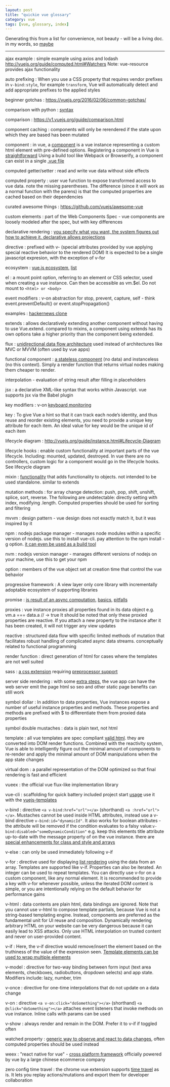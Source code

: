 ```yaml
---
layout: post
title: "quickie vue glossary"
category: vue
tags: [vue, glossary, index]
---
```

  
Generating this from a list for convenience, not beauty - will be a living doc.  in my words, so [maybe](https://www.youtube.com/watch?v=G2y8Sx4B2Sk)
  
---


ajax example : simple example using axios and lodash  <http://vuejs.org/guide/computed.html#Watchers>   Note: vue-resource provides ajax functionality

auto prefixing : When you use a CSS property that requires vendor prefixes in ```v-bind:style```, for example ```transform```, Vue will automatically detect and add appropriate prefixes to the applied styles

beginner gotchas : <https://vuejs.org/2016/02/06/common-gotchas/>

comparison with python : [syntax](https://gist.github.com/revolunet/537a3448cff850231a74)

comparison : <https://v1.vuejs.org/guide/comparison.html>

component caching : components will only be rerendered if the state upon which they are based has been mutated

component : in vue, a [component](http://vuejs.org/guide/components.html) is a vue instance representing a custom html element with pre-defined options.  Registering a component in Vue is [straightforward](http://vuejs.org/guide/index.html#Composing-with-Components)  Using a build tool like Webpack or Browserify, a component can exist in a single [.vue file](https://vuejs.org/guide/single-file-components.html)

computed getter/setter : read and write vue data without side effects

computed property : user vue function to expose transformed access to vue data.  note the missing parentheses.  The difference (since it will work as a normal function with the parens) is that the computed properties are cached based on their dependencies

curated awesome things : <https://github.com/vuejs/awesome-vue>

custom elements : part of the Web Components Spec - vue components are loosely modeled after the spec, but with key differences

declarative rendering : [you specify what you want, the system figures out how to achieve it.  declarative allows projections](https://twitter.com/dan_abramov/status/789198570129805312)

directive : prefixed with v- (special attributes provided by vue applying special reactive behavior to the rendered DOM)  It is expected to be a single javascript expresion, with the exception of v-for

ecosystem : [vue.js ecosystem](https://v1.vuejs.org/guide/application.html),  [list](https://github.com/vuejs/awesome-vue#user-content-development-tools)

el : a mount point option, referring to an element or CSS selector, used when creating a vue instance. Can then be accessible as vm.$el.  Do not mount to ```<html> or <body>``` 

event modifiers : v-on abstraction for stop, prevent, capture, self - think event.preventDefault() or event.stopPropagation()

examples : [hackernews clone](https://github.com/vuejs/vue-hackernews)

extends : allows declaratively extending another component without having to use Vue.extend. compared to mixins, a component using extends has its own options take a higher priority than the component being extended.

flux : [unidirectional data flow architecture](https://facebook.github.io/flux/docs/overview.html) used instead of architectures like MVC or MVVM (often used by vue apps)

functional component : [a stateless component](https://vuejs.org/guide/render-function.html#Functional-Components) (no data) and instanceless (no this context).  Simply a render function that returns virtual nodes making them cheaper to render.

interpolation - evaluation of string result after filling in placeholders

jsx : a declarative XML-like syntax that works within Javascript. vue supports jsx via the Babel plugin 

key modifiers : v-on [keyboard monitoring](http://vuejs.org/guide/events.html#Key-Modifiers) 

key : To give Vue a hint so that it can track each node’s identity, and thus reuse and reorder existing elements, you need to provide a unique key attribute for each item. An ideal value for key would be the unique id of each item

lifecycle diagram : <http://vuejs.org/guide/instance.html#Lifecycle-Diagram>

lifecycle hooks : enable custom functionality at important parts of the vue lifecycle.  Including: mounted, updated, destroyed.  In vue there are no controllers, custom logic for a component would go in the lifecycle hooks.  See lifecycle diagram

mixin : [functionality](https://vuejs.org/guide/mixins.html) that adds functionality to objects.  not intended to be used standalone.  similar to extends

mutation methods : for array change detection: push, pop, shift, unshift, splice, sort, reverse. The following are undetectable: directly setting with index, modifying .length.  Computed properties should be used for sorting and filtering

mvvm : design pattern - vue design does not exactly match it, but it was inspired by it

npm : nodejs package manager - manages node modules within a specific version of nodejs.  use this to install vue-cli.  pay attention to the npm install -g option.  [it can even be used as a build tool](https://www.sitepoint.com/guide-to-npm-as-a-build-tool/?utm_source=sitepoint&utm_medium=relatedinline&utm_term=&utm_campaign=relatedauthor)

nvm : nodejs version manager - manages different versions of nodejs on your machine, use this to get your npm

option : members of the vue object set at creation time that control the vue behavior

progressive framework : A view layer only core library with incrementally adoptable ecosystem of supporting libraries

promise : [js result of an async computation](https://developer.mozilla.org/en-US/docs/Web/JavaScript/Reference/Global_Objects/Promise), [basics](https://scotch.io/tutorials/understanding-javascript-promises-pt-i-background-basics), [pitfalls](https://pouchdb.com/2015/05/18/we-have-a-problem-with-promises.html?utm_source=javascriptweekly)

proxies : vue instance proxies all properties found in its data object e.g. vm.a === data.a // -> true  It should be noted that only these proxied properties are reactive. If you attach a new property to the instance after it has been created, it will not trigger any view updates

reactive : structured data flow with specific limited methods of mutation that facilitates robust handling of complicated async data streams.  conceptually related to functional programming

render function : direct generation of html for cases where the templates are not well suited

sass :  [a css extension](http://sass-lang.com/) requiring [preprocessor support](https://vue-loader.vuejs.org/en/configurations/pre-processors.html)

server side rendering : with some [extra steps](https://vuejs.org/guide/ssr.html), the vue app can have the web server emit the page html so seo and other static page benefits can still work

symbol dollar : In addition to data properties, Vue instances expose a number of useful instance properties and methods. These properties and methods are prefixed with $ to differentiate them from proxied data properties

symbol double mustaches : data is plain text, not html

template : all vue templates are spec compliant [valid html](https://developer.mozilla.org/en-US/docs/Web/HTML/Element/template). they are converted into DOM render functions. Combined with the reactivity system, Vue is able to intelligently figure out the minimal amount of components to re-render and apply the minimal amount of DOM manipulations when the app state changes

virtual dom : a parallel representation of the DOM optimized so that final rendering is fast and efficient

vueex : the official vue flux-like implementation library

vue-cli : scaffolding for quick battery included project start [usage](https://vuejs.org/2015/12/28/vue-cli/)  use it with the [vuejs-templates](https://github.com/vuejs-templates)

v-bind : directive ```<a v-bind:href="url"></a>``` (shorthand) ```<a :href="url"></a>```.  Mustaches cannot be used inside HTML attributes, instead use a v-bind directive  ```v-bind:id="dynamicId"```.  It also works for boolean attributes - the attribute will be removed if the condition evaluates to a falsy value:```v-bind:disabled="someDynamicCondition"```   e.g. keep this elements title attribute up-to-date with the message property of on the vue instance.  there are [special enhancements for class and style and arrays](http://vuejs.org/guide/class-and-style.html)

v-else : can only be used immediately following v-if

v-for : directive used for displaying [list rendering](http://vuejs.org/guide/list.html) using the data from an array.  Templates are supported like v-if. Properties can also be iterated. An integer can be used to repeat templates.  You can directly use v-for on a custom component, like any normal element. It is recommended to provide a key with v-for whenever possible, unless the iterated DOM content is simple, or you are intentionally relying on the default behavior for performance gains

v-html : data contents are plain html, data bindings are ignored.  Note that you cannot use v-html to compose template partials, because Vue is not a string-based templating engine. Instead, components are preferred as the fundamental unit for UI reuse and composition.  Dynamically rendering arbitrary HTML on your website can be very dangerous because it can easily lead to XSS attacks. Only use HTML interpolation on trusted content and never on user-provided content.

v-if : Here, the v-if directive would remove/insert the element based on the truthiness of the value of the expression seen.  [Template elements can be used to wrap multiple elements](http://vuejs.org/guide/conditional.html)

v-model : directive for two-way binding between form input (text area elements, checkboxes, radiobuttons, dropdown selects) and app state.  Modifiers include: lazy, number, trim

v-once : directive for one-time interpolations that do not update on a data change

v-on : directive ```<a v-on:click="doSomething"></a>``` (shorthand) ```<a @click="doSomething"></a>``` attaches event listeners that invoke methods on vue instance.  Inline calls with params can be used

v-show : always render and remain in the DOM. Prefer it to v-if if toggled often

watched property : [generic way to observe and react to data changes](http://vuejs.org/guide/computed.html#Computed-vs-Watched-Property), often computed properties should be used instead

weex : "react native for vue" - [cross platform framework](http://alibaba.github.io/weex/) officially powered by vue by a large chinese ecommerce company

zero config time travel : the chrome vue extension supports [time travel](https://onsen.io/blog/content/images/2016/Jun/react_redux_devtools_time_travel.gif) as is.  It lets you replay actions/mutations and export them for developer collaboration

<!--  easiest way to use this for each definition, add at the top a (possibly long) single line entry with md embedded.  For double spaced results, (sort, remove blank lines, double space) sort -V -f -t":" unsorted-vue-glossary.md | awk 'NF' | sed G > vue-glossary-sorted.md; grip vue-glossary-sorted.md    Unfinished terms can be found looking for ":  "    -->

